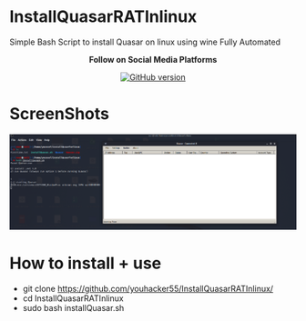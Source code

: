 # InstallQuasarRATInlinux

Simple Bash Script to install Quasar on linux using wine Fully Automated



<p align="center">
  <b> Follow on Social Media Platforms </b>
</p>


<p align="center">
<p align="center">
<a href="https://www.facebook.com/achihemek.achihemek/"><img title="GitHub version" src="https://img.shields.io/badge/-Facebook-blue" ></a> 
</p>


# ScreenShots

![](Quasar.png)



# How to install + use
* git clone https://github.com/youhacker55/InstallQuasarRATInlinux/
* cd InstallQuasarRATInlinux
* sudo bash  installQuasar.sh

